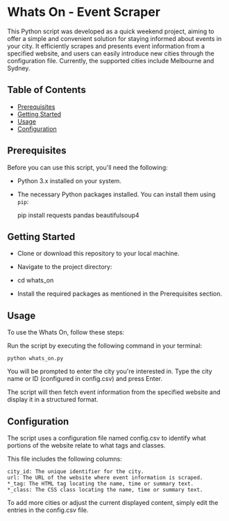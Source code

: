# Whats On - Event Scraper

This Python script was developed as a quick weekend project, aiming to offer a simple and convenient solution for staying informed about events in your city. It efficiently scrapes and presents event information from a specified website, and users can easily introduce new cities through the configuration file. Currently, the supported cities include Melbourne and Sydney.

## Table of Contents

- [Prerequisites](#prerequisites)
- [Getting Started](#getting-started)
- [Usage](#usage)
- [Configuration](#configuration)

## Prerequisites

Before you can use this script, you'll need the following:

- Python 3.x installed on your system.
- The necessary Python packages installed. You can install them using `pip`:

  pip install requests pandas beautifulsoup4

## Getting Started

- Clone or download this repository to your local machine.

- Navigate to the project directory:

- cd whats_on

- Install the required packages as mentioned in the Prerequisites section.

## Usage

To use the Whats On, follow these steps:

Run the script by executing the following command in your terminal:

    python whats_on.py

You will be prompted to enter the city you're interested in. Type the city name or ID (configured in config.csv) and press Enter.

The script will then fetch event information from the specified website and display it in a structured format.

## Configuration

The script uses a configuration file named config.csv to identify what portions of the website relate to what tags and classes. 

This file includes the following columns:

    city_id: The unique identifier for the city.
    url: The URL of the website where event information is scraped.
    *_tag: The HTML tag locating the name, time or summary text. 
    *_class: The CSS class locating the name, time or summary text. 
    
To add more cities or adjust the current displayed content, simply edit the entries in the config.csv file.
